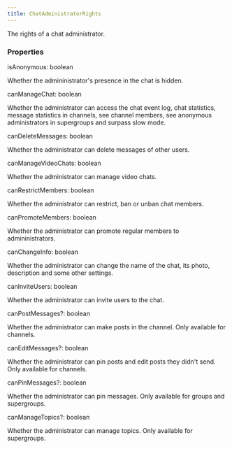 ```yaml
---
title: ChatAdministratorRights
---
```


The rights of a chat administrator.

### Properties

<div class="flex flex-col gap-3"><div><div class="flex gap-2"><div class="font-mono"><span class="font-bold">isAnonymous</span><span class="opacity-50">:</span> <span>boolean</span></div></div><div class="pl-3"><div class="no-margin">

Whether the admininistrator's presence in the chat is hidden.

</div></div></div><div><div class="flex gap-2"><div class="font-mono"><span class="font-bold">canManageChat</span><span class="opacity-50">:</span> <span>boolean</span></div></div><div class="pl-3"><div class="no-margin">

Whether the administrator can access the chat event log, chat statistics, message statistics in channels, see channel members, see anonymous administrators in supergroups and surpass slow mode.

</div></div></div><div><div class="flex gap-2"><div class="font-mono"><span class="font-bold">canDeleteMessages</span><span class="opacity-50">:</span> <span>boolean</span></div></div><div class="pl-3"><div class="no-margin">

Whether the administrator can delete messages of other users.

</div></div></div><div><div class="flex gap-2"><div class="font-mono"><span class="font-bold">canManageVideoChats</span><span class="opacity-50">:</span> <span>boolean</span></div></div><div class="pl-3"><div class="no-margin">

Whether the administrator can manage video chats.

</div></div></div><div><div class="flex gap-2"><div class="font-mono"><span class="font-bold">canRestrictMembers</span><span class="opacity-50">:</span> <span>boolean</span></div></div><div class="pl-3"><div class="no-margin">

Whether the administrator can restrict, ban or unban chat members.

</div></div></div><div><div class="flex gap-2"><div class="font-mono"><span class="font-bold">canPromoteMembers</span><span class="opacity-50">:</span> <span>boolean</span></div></div><div class="pl-3"><div class="no-margin">

Whether the administrator can promote regular members to admininistrators.

</div></div></div><div><div class="flex gap-2"><div class="font-mono"><span class="font-bold">canChangeInfo</span><span class="opacity-50">:</span> <span>boolean</span></div></div><div class="pl-3"><div class="no-margin">

Whether the administrator can change the name of the chat, its photo, description and some other settings.

</div></div></div><div><div class="flex gap-2"><div class="font-mono"><span class="font-bold">canInviteUsers</span><span class="opacity-50">:</span> <span>boolean</span></div></div><div class="pl-3"><div class="no-margin">

Whether the administrator can invite users to the chat.

</div></div></div><div><div class="flex gap-2"><div class="font-mono"><span class="font-bold">canPostMessages</span><span class="opacity-50"><span title="Optional" class="cursor-help">?</span>:</span> <span>boolean</span></div></div><div class="pl-3"><div class="no-margin">

Whether the administrator can make posts in the channel. Only available for channels.

</div></div></div><div><div class="flex gap-2"><div class="font-mono"><span class="font-bold">canEditMessages</span><span class="opacity-50"><span title="Optional" class="cursor-help">?</span>:</span> <span>boolean</span></div></div><div class="pl-3"><div class="no-margin">

Whether the administrator can pin posts and edit posts they didn't send. Only available for channels.

</div></div></div><div><div class="flex gap-2"><div class="font-mono"><span class="font-bold">canPinMessages</span><span class="opacity-50"><span title="Optional" class="cursor-help">?</span>:</span> <span>boolean</span></div></div><div class="pl-3"><div class="no-margin">

Whether the administrator can pin messages. Only available for groups and supergroups.

</div></div></div><div><div class="flex gap-2"><div class="font-mono"><span class="font-bold">canManageTopics</span><span class="opacity-50"><span title="Optional" class="cursor-help">?</span>:</span> <span>boolean</span></div></div><div class="pl-3"><div class="no-margin">

Whether the administrator can manage topics. Only available for supergroups.

</div></div></div></div>

